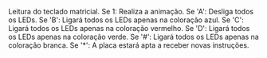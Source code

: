 Leitura do teclado matricial.
Se 1: Realiza a animação.
Se 'A': Desliga todos os LEDs.
Se 'B': Ligará todos os LEDs apenas na coloração azul.
Se 'C': Ligará todos os LEDs apenas na coloração vermelho.
Se 'D': Ligará todos os LEDs apenas na coloração verde.
Se '#': Ligará todos os LEDs apenas na coloração branca.
Se '*': A placa estará apta a receber novas instruções.
